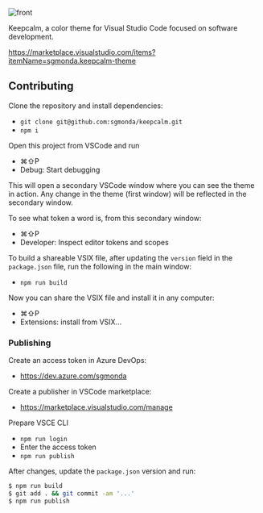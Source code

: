 ![front](https://user-images.githubusercontent.com/675812/236014786-d399c38d-1017-453a-a7c8-ad023f05319b.jpg)

Keepcalm, a color theme for Visual Studio Code focused on software development.

https://marketplace.visualstudio.com/items?itemName=sgmonda.keepcalm-theme

## Contributing

Clone the repository and install dependencies:

- `git clone git@github.com:sgmonda/keepcalm.git`
- `npm i`

Open this project from VSCode and run

- ⌘⇧P
- Debug: Start debugging

This will open a secondary VSCode window where you can see the theme in action. Any change in the theme (first window) will be reflected in the secondary window.

To see what token a word is, from this secondary window:

- ⌘⇧P
- Developer: Inspect editor tokens and scopes

To build a shareable VSIX file, after updating the `version` field in the `package.json` file, run the following in the main window:

- `npm run build`

Now you can share the VSIX file and install it in any computer:

- ⌘⇧P
- Extensions: install from VSIX...

### Publishing

Create an access token in Azure DevOps:

- https://dev.azure.com/sgmonda

Create a publisher in VSCode marketplace:

- https://marketplace.visualstudio.com/manage

Prepare VSCE CLI

- `npm run login`
- Enter the access token
- `npm run publish`

After changes, update the `package.json` version and run:

```bash
$ npm run build
$ git add . && git commit -am '...'
$ npm run publish
```
